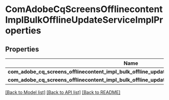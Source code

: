 # ComAdobeCqScreensOfflinecontentImplBulkOfflineUpdateServiceImplProperties

## Properties
Name | Type | Description | Notes
------------ | ------------- | ------------- | -------------
**com_adobe_cq_screens_offlinecontent_impl_bulk_offline_update_service_impl_project_path** | [**\OpenAPI\Client\Model\ConfigNodePropertyArray**](ConfigNodePropertyArray.md) |  | [optional] 
**com_adobe_cq_screens_offlinecontent_impl_bulk_offline_update_service_impl_schedule_frequency** | [**\OpenAPI\Client\Model\ConfigNodePropertyString**](ConfigNodePropertyString.md) |  | [optional] 

[[Back to Model list]](../README.md#documentation-for-models) [[Back to API list]](../README.md#documentation-for-api-endpoints) [[Back to README]](../README.md)


